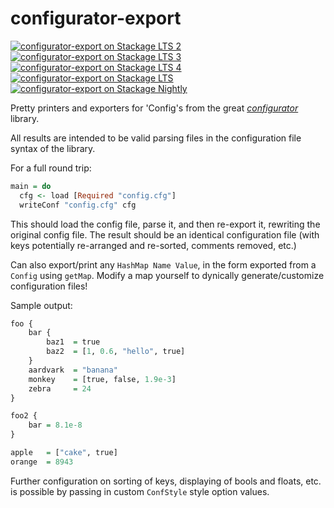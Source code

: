 configurator-export
===================

[![configurator-export on Stackage LTS 2](http://stackage.org/package/configurator-export/badge/lts-2)](http://stackage.org/lts-2/package/configurator-export)
[![configurator-export on Stackage LTS 3](http://stackage.org/package/configurator-export/badge/lts-3)](http://stackage.org/lts-3/package/configurator-export)
[![configurator-export on Stackage LTS 4](http://stackage.org/package/configurator-export/badge/lts-4)](http://stackage.org/lts-4/package/configurator-export)
[![configurator-export on Stackage LTS](http://stackage.org/package/configurator-export/badge/lts)](http://stackage.org/lts/package/configurator-export)
[![configurator-export on Stackage Nightly](http://stackage.org/package/configurator-export/badge/nightly)](http://stackage.org/nightly/package/configurator-export)

Pretty printers and exporters for 'Config's from the great
*[configurator](http://hackage.haskell.org/package/configurator)* library.

All results are intended to be valid parsing files in the configuration file
syntax of the library.

For a full round trip:

~~~haskell
main = do
  cfg <- load [Required "config.cfg"]
  writeConf "config.cfg" cfg
~~~

This should load the config file, parse it, and then re-export it, rewriting
the original config file.  The result should be an identical configuration
file (with keys potentially re-arranged and re-sorted, comments removed, etc.)

Can also export/print any `HashMap Name Value`, in the form exported from a
`Config` using `getMap`.  Modify a map yourself to dynically
generate/customize configuration files!

Sample output:

~~~haskell
foo {
    bar {
        baz1  = true
        baz2  = [1, 0.6, "hello", true]
    }
    aardvark  = "banana"
    monkey    = [true, false, 1.9e-3]
    zebra     = 24
}

foo2 {
    bar = 8.1e-8
}

apple   = ["cake", true]
orange  = 8943
~~~

Further configuration on sorting of keys, displaying of bools and floats, etc.
is possible by passing in custom `ConfStyle` style option values.


